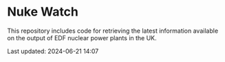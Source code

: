 # Nuke Watch

This repository includes code for retrieving the latest information available on the output of EDF nuclear power plants in the UK.

Last updated: 2024-06-21 14:07